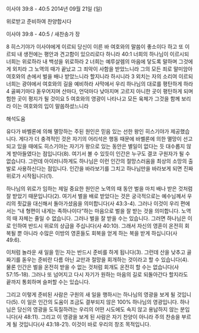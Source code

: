 이사야 39:8 - 40:5 
2014년 09월 21일 (일)

위로받고 준비하여 찬양합시다



이사야 39:8 - 40:5 / 새찬송가  장


8 히스기야가 이사야에게 이르되 당신이 이른 바 여호와의 말씀이 좋소이다 하고 또 이르되 내 생전에는 평안과 견고함이 있으리로다 하니라 40:1 너희의 하나님이 이르시되 너희는 위로하라 내 백성을 위로하라 2 너희는 예루살렘의 마음에 닿도록 말하며 그것에게 외치라 그 노역의 때가 끝났고 그 죄악이 사함을 받았느니라 그의 모든 죄로 말미암아 여호와의 손에서 벌을 배나 받았느니라 할지니라 하시니라 3 외치는 자의 소리여 이르되 너희는 광야에서 여호와의 길을 예비하라 사막에서 우리 하나님의 대로를 평탄하게 하라 4 골짜기마다 돋우어지며 산마다, 언덕마다 낮아지며 고르지 아니한 곳이 평탄하게 되며 험한 곳이 평지가 될 것이요 5 여호와의 영광이 나타나고 모든 육체가 그것을 함께 보리라 이는 여호와의 입이 말씀하셨느니라

해석도움





유다가 바벨론에 의해 멸망하는 주된 원인은 믿음 있는 선한 왕인 히스기야가 제공했습니다. 게다가 더 충격적인 것은 자기의 어리석은 행동 때문에 바벨론에 의한 멸망이 선고되고 있을 때에도 히스기야는 자기가 왕으로 있는 동안은 별일이 없다는 듯 대수롭지 않게 받아들였다는 점입니다(8). 여기서 볼 수 있듯이 인간은 누구도 결코 구원자가 될 수 없습니다. 그런데 아이러니하게도 하나님은 이런 인간의 절망스러움을 최상의 소망의 출발로 사용하신다는 점입니다. 인간을 바라보기를 그치고 하나님만을 바라보게 되면 진짜 위로가 시작됩니다(1). 

하나님의 위로가 임하는 제일 중요한 원인은 노역의 때 동안 벌을 마치 배나 받은 것처럼 잘 받았기 때문입니다(2). 여기서 벌을 배로 받았다는 것은 궁극적으로는 예수님께서 우리의 죗값을 대신해서 돌아가셨음을 의미합니다(사 43:3-4). 그러나 이것이 우리 편에서는 “내 형편이 내게는 족하나이다”하는 마음으로 벌을 잘 받는 것을 의미합니다. 노역의 때 자체는 줄일 수 없습니다. 그러나 벌을 잘 받을 수는 있습니다. 그러면 하나님은 이로 인하여 반드시 위로의 상급을 주십니다(사 40:10). 그래서 자신의 영혼이 온전히 회복될 뿐 아니라 수많은 이방의 영혼들도 회복을 얻게 하는 복을 받게 하십니다(사 49:6). 

이처럼 놀라운 새 일을 믿는 자는 반드시 준비를 하게 됩니다(3). 그런데 산을 낮추고 골짜기를 돋우는 준비란 다름 아닌 교만과 절망을 회개하는 것이라고 할 수 있습니다(4). 물론 인간은 벌을 온전히 받을 수 없는 것처럼 회개도 온전히 할 수는 없습니다(사 57:15-18). 그러나 또 넘어지고 다시 자기가 원하는 마음의 길로 되돌아간다 할지라도 끝까지 통회하며 슬퍼할 수는 있습니다. 

그리고 이렇게 준비된 사람은 구원의 새 일을 행하시는 하나님의 영광을 보게 될 것입니다(5). 이 일은 인간의 도움이 조금도 결부되지 않은 100% 하나님의 영광입니다. 하나님은 당신의 영광을 도둑질하려는 우리의 어떤 시도에도 속지 않고 용납하지 않는 분입니다(사 48:11). 그리고 이 영광을 보게 된 사람은 자기 찬양이 아니라 주의 찬송을 부르게 될 것입니다(사 43:18-21). 이것이 바로 우리의 창조 목적입니다.